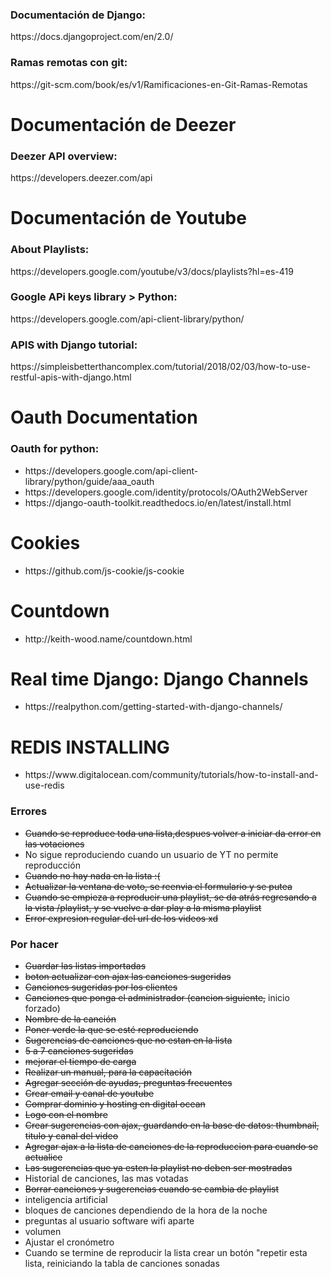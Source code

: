<h3>Documentación de Django:</h3> https://docs.djangoproject.com/en/2.0/

<h3>Ramas remotas con git:</h3> https://git-scm.com/book/es/v1/Ramificaciones-en-Git-Ramas-Remotas



<h1>Documentación de Deezer</h1>

<h3>Deezer API overview:</h3> https://developers.deezer.com/api


<h1>Documentación de Youtube </h1>

<h3>About Playlists:</h3> https://developers.google.com/youtube/v3/docs/playlists?hl=es-419
<h3>Google APi keys library > Python:</h3> https://developers.google.com/api-client-library/python/
 


<h3>APIS with Django tutorial:</h3> https://simpleisbetterthancomplex.com/tutorial/2018/02/03/how-to-use-restful-apis-with-django.html



<h1>Oauth Documentation</h1>

<h3>Oauth for python:</h3>
<ul>
	<li>https://developers.google.com/api-client-library/python/guide/aaa_oauth</li>
	<li>https://developers.google.com/identity/protocols/OAuth2WebServer</li>
	<li>https://django-oauth-toolkit.readthedocs.io/en/latest/install.html</li>
</ul>

<h1>Cookies</h1>

<ul>
	<li>
		https://github.com/js-cookie/js-cookie
	</li>
</ul>

<h1>Countdown</h1>
<ul>
	<li>http://keith-wood.name/countdown.html</li>
</ul>

<h1>Real time Django: Django Channels</h1>
<ul>
	<li>https://realpython.com/getting-started-with-django-channels/</li>
</ul>

<h1>REDIS INSTALLING</h1>
<ul>
	<li>https://www.digitalocean.com/community/tutorials/how-to-install-and-use-redis</li>
</ul>


<h3>Errores</h3>
<ul>
	<li><strike>Cuando se reproduce toda una lista,despues volver a iniciar da error en las votaciones</strike></li>
	<li>No sigue reproduciendo cuando un usuario de YT no permite reproducción </li>
	<li><strike>Cuando no hay nada en la lista :( </strike></li>
	<li><strike>Actualizar la ventana de voto, se reenvia el formulario y se putea</strike></li>
	<li><strike>Cuando se empieza a reproducir una playlist, se da atrás regresando a la vista /playlist, y se vuelve a dar play a la misma playlist</strike></li>
	<li><strike>Error expresion regular del url de los videos xd</strike></li>
</ul>

<h3>Por hacer</h3>
<ul>
	<li><strike>Guardar las listas importadas</strike></li>
	<li><strike>boton actualizar con ajax las canciones sugeridas</strike></li>
	<li><strike>Canciones sugeridas por los clientes </strike></li>
	<li><strike>Canciones que ponga el administrador (cancion siguiente,</strike> inicio forzado)</li>
	<li><strike>Nombre de la canción</strike></li>
	<li><strike>Poner verde la que se esté reproduciendo</strike></li>
	<li><strike>Sugerencias de canciones que no estan en la lista</strike></li>
	<li><strike>5 a 7 canciones sugeridas</strike></li>
	<li><strike>mejorar el tiempo de carga</strike></li>
	<li><strike>Realizar un manual, para la capacitación</strike></li>
	<li><strike>Agregar sección de ayudas, preguntas frecuentes</strike></li>
	<li><strike>Crear email y canal de youtube</strike></li>
	<li><strike>Comprar dominio y hosting en digital ocean</strike></li>
	<li><strike>Logo con el nombre</strike></li>
	<li><strike>Crear sugerencias con ajax, guardando en la base de datos: thumbnail, titulo y canal del video</strike></li>
	<li><strike>Agregar ajax a la lista de canciones de la reproduccion para cuando se actualice</strike></li>
	<li><strike>Las sugerencias que ya esten la playlist no deben ser mostradas</strike></li>
	<li>Historial de canciones, las mas votadas</li>
	<li><strike>Borrar canciones y sugerencias cuando se cambia de playlist</strike></li>
	<li>inteligencia artificial</li>
	<li>bloques de canciones dependiendo de la hora de la noche</li>
	<li>preguntas al usuario software wifi aparte</li>
	<li>volumen</li>
	<li>Ajustar el cronómetro</li>
	<li>Cuando se termine de reproducir la lista crear un botón "repetir esta lista, reiniciando la tabla de canciones sonadas</li>
</ul>
